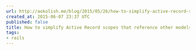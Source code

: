 ```yaml
---
url: http://aokolish.me/blog/2015/05/26/how-to-simplify-active-record-scopes-that-reference-other-tables/
created_at: 2015-06-07 23:37 UTC
published: false
title: How to simplify Active Record scopes that reference other models
tags:
- rails
---
```



